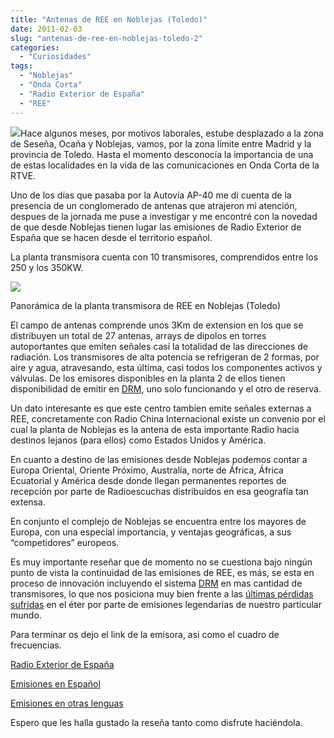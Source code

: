 ```yaml
---
title: "Antenas de REE en Noblejas (Toledo)"
date: 2011-02-03
slug: "antenas-de-ree-en-noblejas-toledo-2"
categories:
  - "Curiosidades"
tags:
  - "Noblejas"
  - "Onda Corta"
  - "Radio Exterior de España"
  - "REE"
---
```


![](http://upload.wikimedia.org/wikipedia/commons/thumb/8/86/Radio_Exterior_RNE_Spain.svg/220px-Radio_Exterior_RNE_Spain.svg.png)Hace algunos meses, por motivos laborales, estube desplazado a la zona de Seseña, Ocaña y Noblejas, vamos, por la zona límite entre Madrid y la provincia de Toledo. Hasta el momento desconocía la importancia de una de estas localidades en la vida de las comunicaciones en Onda Corta de la RTVE.

Uno de los días que pasaba por la Autovía AP-40 me di cuenta de la presencia de un conglomerado de antenas que atrajeron mi atención, despues de la jornada me puse a investigar y me encontré con la novedad de que desde Noblejas tienen lugar las emisiones de Radio Exterior de España que se hacen desde el territorio español.

La planta transmisora cuenta con 10 transmisores, comprendidos entre los 250 y los 350KW.

[![](http://eb1tr.info/wp-content/uploads/2011/02/panarrayqb2.jpeg)](http://eb1tr.info/wp-content/uploads/2011/02/panarrayqb2.jpeg)

Panorámica de la planta transmisora de REE en Noblejas (Toledo)

El campo de antenas comprende unos 3Km de extension en los que se distribuyen un total de 27 antenas, arrays de dipolos en torres autoportantes que emiten señales casi la totalidad de las direcciones de radiación. Los transmisores de alta potencia se refrigeran de 2 formas, por aire y agua, atravesando, esta última, casi todos los componentes activos y válvulas. De los emisores disponibles en la planta 2 de ellos tienen disponibilidad de emitir en [DRM](http://es.wikipedia.org/wiki/Digital_Radio_Mondiale), uno solo funcionando y el otro de reserva.

Un dato interesante es que este centro tambien emite señales externas a REE, concretamente con Radio China Internacional existe un convenio por el cual la planta de Noblejas es la antena de esta importante Radio hacia destinos lejanos (para ellos) como Estados Unidos y América.

En cuanto a destino de las emisiones desde Noblejas podemos contar a Europa Oriental, Oriente Próximo, Australia, norte de África, África Ecuatorial y América desde donde llegan permanentes reportes de recepción por parte de Radioescuchas distribuídos en esa geografía tan extensa.

En conjunto el complejo de Noblejas se encuentra entre los mayores de Europa, con una especial importancia, y ventajas geográficas, a sus “competidores” europeos.

Es muy importante reseñar que de momento no se cuestiona bajo ningún punto de vista la continuidad de las emisiones de REE, es más, se esta en proceso de innovación incluyendo el sistema [DRM](http://es.wikipedia.org/wiki/Digital_Radio_Mondiale) en mas cantidad de transmisores, lo que nos posiciona muy bien frente a las [últimas pérdidas sufridas](http://eb1tr.wordpress.com/2011/01/17/una-mala-noticia-con-peor-tendencia/) en el éter por parte de emisiones legendarias de nuestro particular mundo.

Para terminar os dejo el link de la emisora, asi como el cuadro de frecuencias.

[Radio Exterior de España](http://www.rtve.es/radio/radio-exterior/)

[Emisiones en Español](http://www.rtve.es/contenidos/documentos/frecuencias112010.pdf)

[Emisiones en otras lenguas](http://www.rtve.es/contenidos/documentos/frecuenciaslenguasextranjeras112010.pdf)

Espero que les halla gustado la reseña tanto como disfrute haciéndola.
